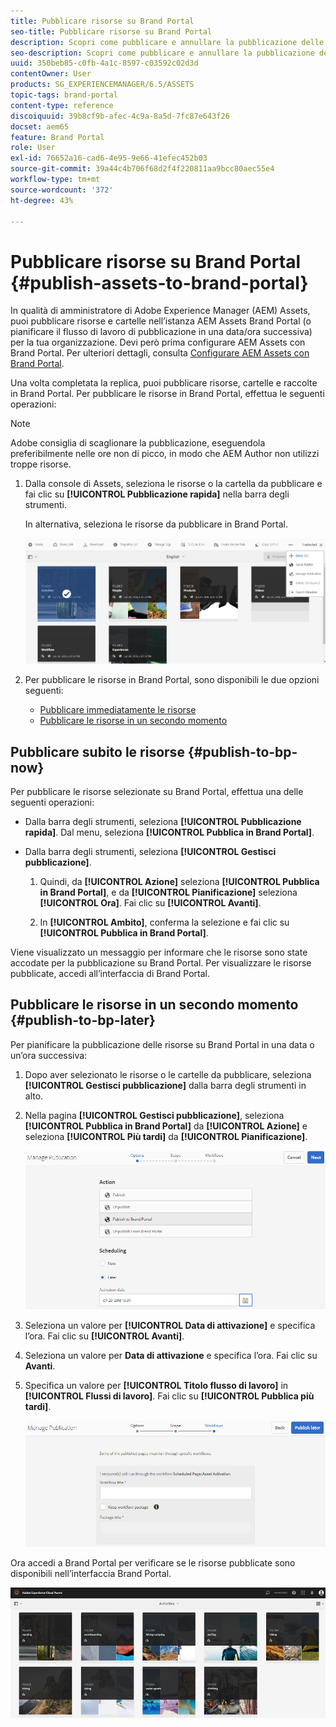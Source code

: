 ```yaml
---
title: Pubblicare risorse su Brand Portal
seo-title: Pubblicare risorse su Brand Portal
description: Scopri come pubblicare e annullare la pubblicazione delle risorse in Brand Portal.
seo-description: Scopri come pubblicare e annullare la pubblicazione delle risorse in Brand Portal.
uuid: 350beb85-c0fb-4a1c-8597-c03592c02d3d
contentOwner: User
products: SG_EXPERIENCEMANAGER/6.5/ASSETS
topic-tags: brand-portal
content-type: reference
discoiquuid: 39b8cf9b-afec-4c9a-8a5d-7fc87e643f26
docset: aem65
feature: Brand Portal
role: User
exl-id: 76652a16-cad6-4e95-9e66-41efec452b03
source-git-commit: 39a44c4b706f68d2f4f220811aa9bcc80aec55e4
workflow-type: tm+mt
source-wordcount: '372'
ht-degree: 43%

---
```


# Pubblicare risorse su Brand Portal {#publish-assets-to-brand-portal}

In qualità di amministratore di Adobe Experience Manager (AEM) Assets, puoi pubblicare risorse e cartelle nell’istanza AEM Assets Brand Portal (o pianificare il flusso di lavoro di pubblicazione in una data/ora successiva) per la tua organizzazione. Devi però prima configurare AEM Assets con Brand Portal. Per ulteriori dettagli, consulta [Configurare AEM Assets con Brand Portal](/help/assets/configure-aem-assets-with-brand-portal.md).

Una volta completata la replica, puoi pubblicare risorse, cartelle e raccolte in Brand Portal. Per pubblicare le risorse in Brand Portal, effettua le seguenti operazioni:

>[!NOTE]
>
>Adobe consiglia di scaglionare la pubblicazione, eseguendola preferibilmente nelle ore non di picco, in modo che AEM Author non utilizzi troppe risorse.

1. Dalla console di Assets, seleziona le risorse o la cartella da pubblicare e fai clic su **[!UICONTROL Pubblicazione rapida]** nella barra degli strumenti.

   In alternativa, seleziona le risorse da pubblicare in Brand Portal.

   ![publish2bp-2](assets/publish2bp.png)

1. Per pubblicare le risorse in Brand Portal, sono disponibili le due opzioni seguenti:
   * [Pubblicare immediatamente le risorse](#publish-to-bp-now)
   * [Pubblicare le risorse in un secondo momento](#publish-to-bp-now)

## Pubblicare subito le risorse {#publish-to-bp-now}

Per pubblicare le risorse selezionate su Brand Portal, effettua una delle seguenti operazioni:

* Dalla barra degli strumenti, seleziona **[!UICONTROL Pubblicazione rapida]**. Dal menu, seleziona **[!UICONTROL Pubblica in Brand Portal]**.

* Dalla barra degli strumenti, seleziona **[!UICONTROL Gestisci pubblicazione]**.

   1. Quindi, da **[!UICONTROL Azione]** seleziona **[!UICONTROL Pubblica in Brand Portal]**, e da **[!UICONTROL Pianificazione]** seleziona **[!UICONTROL Ora]**. Fai clic su **[!UICONTROL Avanti]**.

   2. In **[!UICONTROL Ambito]**, conferma la selezione e fai clic su **[!UICONTROL Pubblica in Brand Portal]**.

Viene visualizzato un messaggio per informare che le risorse sono state accodate per la pubblicazione su Brand Portal. Per visualizzare le risorse pubblicate, accedi all’interfaccia di Brand Portal.

## Pubblicare le risorse in un secondo momento {#publish-to-bp-later}

Per pianificare la pubblicazione delle risorse su Brand Portal in una data o un’ora successiva:

1. Dopo aver selezionato le risorse o le cartelle da pubblicare, seleziona **[!UICONTROL Gestisci pubblicazione]** dalla barra degli strumenti in alto.

1. Nella pagina **[!UICONTROL Gestisci pubblicazione]**, seleziona **[!UICONTROL Pubblica in Brand Portal]** da **[!UICONTROL Azione]** e seleziona **[!UICONTROL Più tardi]** da **[!UICONTROL Pianificazione]**.

   ![publishlaterbp-1](assets/publishlaterbp-1.png)

1. Seleziona un valore per **[!UICONTROL Data di attivazione]** e specifica l’ora. Fai clic su **[!UICONTROL Avanti]**.

1. Seleziona un valore per **Data di attivazione** e specifica l’ora. Fai clic su **Avanti**.

1. Specifica un valore per **[!UICONTROL Titolo flusso di lavoro]** in **[!UICONTROL Flussi di lavoro]**. Fai clic su **[!UICONTROL Pubblica più tardi]**.

   ![publishworkflow](assets/publishworkflow.png)

Ora accedi a Brand Portal per verificare se le risorse pubblicate sono disponibili nell’interfaccia Brand Portal.

![bp_landingpage](assets/bp_landingpage.png)
